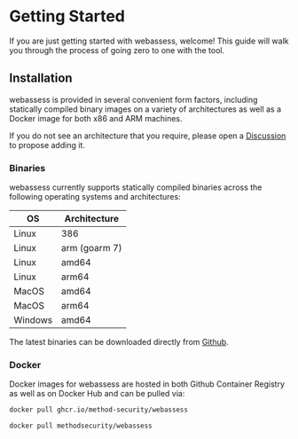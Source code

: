 # Getting Started

If you are just getting started with webassess, welcome! This guide will walk you through the process of going zero to one with the tool.

## Installation

webassess is provided in several convenient form factors, including statically compiled binary images on a variety of architectures as well as a Docker image for both x86 and ARM machines.

If you do not see an architecture that you require, please open a [Discussion](https://method-security.github.io/community/contribute/discussions.html) to propose adding it.

### Binaries

webassess currently supports statically compiled binaries across the following operating systems and architectures:

| OS      | Architecture  |
| ------- | ------------- |
| Linux   | 386           |
| Linux   | arm (goarm 7) |
| Linux   | amd64         |
| Linux   | arm64         |
| MacOS   | amd64         |
| MacOS   | arm64         |
| Windows | amd64         |

The latest binaries can be downloaded directly from [Github](https://github.com/Method-Security/webassess/releases/latest).

### Docker

Docker images for webassess are hosted in both Github Container Registry as well as on Docker Hub and can be pulled via:

```bash
docker pull ghcr.io/method-security/webassess
```

```bash
docker pull methodsecurity/webassess
```
